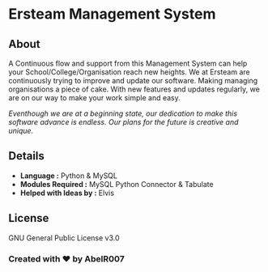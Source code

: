 # Ersteam Management System

## About

A Continuous flow and support from this Management System can help your School/College/Organisation reach new heights.
We at Ersteam are continuously trying to improve and update our software. Making managing organisations a piece of cake. With new features and updates regularly, we are on our way to make your work simple and easy.

*Eventhough we are at a beginning state, our dedication to make this software advance is endless. Our plans for the future is creative and unique.*

## Details

- **Language :** Python & MySQL
- **Modules Required :** MySQL Python Connector & Tabulate
- **Helped with Ideas by :** Elvis

## License
GNU General Public License v3.0

### Created with ❤️ by AbelR007

